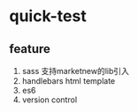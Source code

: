 # quick-test

## feature

1. sass 支持marketnew的lib引入
2. handlebars html template
3. es6
4. version control